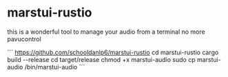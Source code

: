 # marstui-rustio
this is a wonderful tool to manage your audio from a terminal no more pavucontrol

´´´
https://github.com/schooldanlp6/marstui-rustio
cd marstui-rustio
cargo build --release
cd target/release
chmod +x marstui-audio
sudo cp marstui-audio /bin/marstui-audio
´´´
